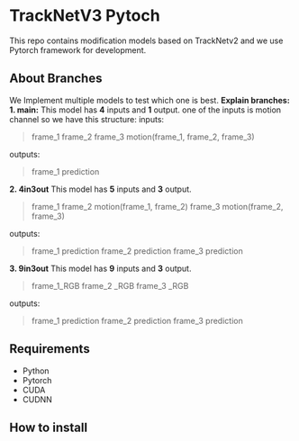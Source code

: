 
  

# TrackNetV3 Pytoch
This repo contains modification models based on TrackNetv2 and we use Pytorch framework for development.

## About Branches
We Implement multiple models to test which one is best. 
**Explain branches:**
**1. main:**
This model has **4** inputs and **1** output. one of the inputs is motion channel so we have this structure:
inputs:

> frame_1
>  frame_2 
>  frame_3 
>  motion(frame_1, frame_2, frame_3)

outputs:
> frame_1 prediction

**2. 4in3out**
This model has **5** inputs and **3** output. 
> frame_1
>  frame_2 
>  motion(frame_1, frame_2)
>  frame_3 
>  motion(frame_2, frame_3)

outputs:
> frame_1 prediction
> frame_2 prediction
> frame_3 prediction
> 

**3. 9in3out**
This model has **9** inputs and **3** output. 
> frame_1_RGB
>  frame_2 _RGB
>  frame_3 _RGB

outputs:
> frame_1 prediction
> frame_2 prediction
> frame_3 prediction


## Requirements
- Python
- Pytorch
- CUDA
- CUDNN

## How to install